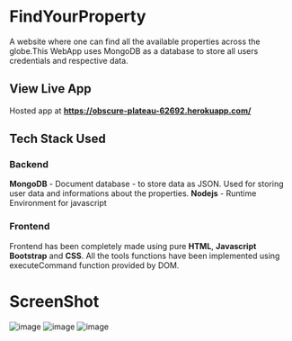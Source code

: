 # FindYourProperty
A website where one can find all the available properties across the globe.This WebApp uses MongoDB as a database to store all users credentials and respective data.

## View Live App
Hosted app at  **https://obscure-plateau-62692.herokuapp.com/**

## Tech Stack Used

### Backend
**MongoDB** - Document database - to store data as JSON. Used for storing user data and informations about the properties.
**Nodejs** - Runtime Environment for javascript

### Frontend
Frontend has been completely made using pure **HTML**, **Javascript** **Bootstrap** and **CSS**. All the tools functions have been implemented using executeCommand function provided by DOM.

# ScreenShot
![image](https://user-images.githubusercontent.com/60010884/123842990-feb61180-d92e-11eb-9965-f0b22a867cff.png)
![image](https://user-images.githubusercontent.com/60010884/123843678-ccf17a80-d92f-11eb-9b59-1563be4308cc.png)
![image](https://user-images.githubusercontent.com/60010884/123843756-de3a8700-d92f-11eb-9c0e-f13637ac90f2.png)
